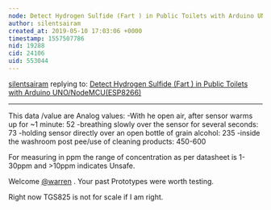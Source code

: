 ```yaml
---
node: Detect Hydrogen Sulfide (Fart ) in Public Toilets with Arduino UNO/NodeMCU(ESP8266)
author: silentsairam
created_at: 2019-05-10 17:03:06 +0000
timestamp: 1557507786
nid: 19288
cid: 24106
uid: 553044
---
```




[silentsairam](../profile/silentsairam) replying to: [Detect Hydrogen Sulfide (Fart ) in Public Toilets with Arduino UNO/NodeMCU(ESP8266)](../notes/silentsairam/05-09-2019/detect-hydrogen-sulfide-fart-in-public-toilets-with-arduino-uno-nodemcu-esp8266)

----
This data /value are Analog values:
 -With he open air, after sensor warms up for ~1 minute: 52 
-breathing slowly over the sensor for several seconds: 73 
-holding sensor directly over an open bottle of grain alcohol: 235 
-inside the washroom post pee/use of cleaning products: 450-600

For measuring in ppm the range of concentration as per datasheet is 1-30ppm and >10ppm indicates Unsafe. 

Welcome [@warren](/profile/warren) . Your past Prototypes were worth testing. 

Right now TGS825 is not for scale if I am right.